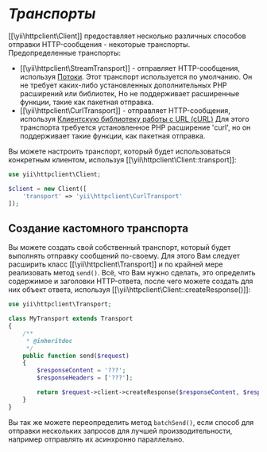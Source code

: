 *Транспорты*
==========

[[\yii\httpclient\Client]] предоставляет несколько различных способов отправки HTTP-сообщения - некоторые транспорты.
Предопределенные транспорты:

 - [[\yii\httpclient\StreamTransport]] - отправляет HTTP-сообщения, используя [Потоки](http://php.net/manual/ru/book.stream.php).
   Этот транспорт используется по умолчанию. Он не требует каких-либо установленных дополнительных PHP расширений или библиотек,
   Но не поддерживает расширенные функции, такие как пакетная отправка.
 - [[\yii\httpclient\CurlTransport]] - отправляет HTTP-сообщения, используя [Клиентскую библиотеку работы с URL (cURL)](http://php.net/manual/ru/book.curl.php)
   Для этого транспорта требуется установленное PHP расширение 'curl', но он поддерживает такие функции, как 
   пакетная отправка.

Вы можете настроить транспорт, который будет использоваться конкретным клиентом, используя [[\yii\httpclient\Client::transport]]:

```php
use yii\httpclient\Client;

$client = new Client([
    'transport' => 'yii\httpclient\CurlTransport'
]);
```


## Создание кастомного транспорта

Вы можете создать свой собственный транспорт, который будет выполнять отправку сообщений по-своему. Для этого Вам следует 
расширить класс [[\yii\httpclient\Transport]] и по крайней мере реализовать метод `send()`. Всё, что Вам нужно сделать,
это определить содержимое и заголовки HTTP-ответа, после чего можете создать для них объект ответа, используя 
[[\yii\httpclient\Client::createResponse()]]:

```php
use yii\httpclient\Transport;

class MyTransport extends Transport
{
    /**
     * @inheritdoc
     */
    public function send($request)
    {
        $responseContent = '???';
        $responseHeaders = ['???'];

        return $request->client->createResponse($responseContent, $responseHeaders);
    }
}
```

Вы так же можете переопределить метод `batchSend()`, если способ для отправки нескольких запросов для лучшей производительности,
например отправлять их асинхронно параллельно.
